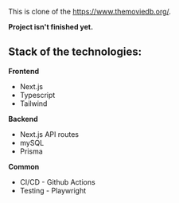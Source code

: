 This is clone of the https://www.themoviedb.org/.

**Project isn't finished yet.**

## Stack of the technologies:

**Frontend**
- Next.js
- Typescript
- Tailwind

**Backend**
- Next.js API routes
- mySQL
- Prisma

**Common**
- CI/CD - Github Actions
- Testing - Playwright
